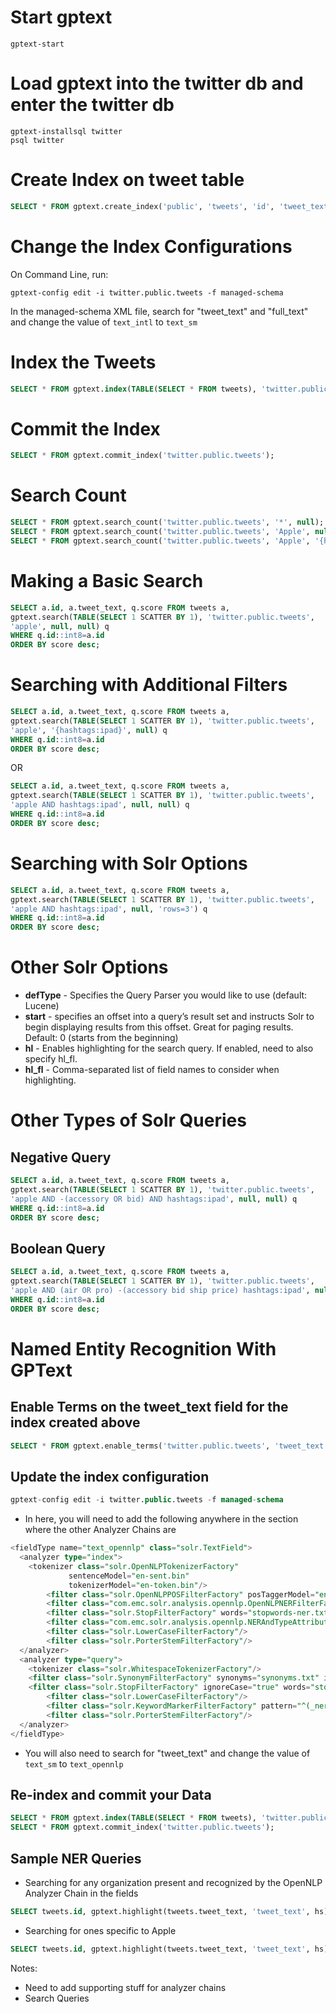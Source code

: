 # Start gptext
```
gptext-start
```
# Load gptext into the twitter db and enter the twitter db
```
gptext-installsql twitter
psql twitter
```

# Create Index on tweet table
```sql
SELECT * FROM gptext.create_index('public', 'tweets', 'id', 'tweet_text');
```

# Change the Index Configurations
On Command Line, run:
```
gptext-config edit -i twitter.public.tweets -f managed-schema
```

In the managed-schema XML file, search for "tweet_text" and "full_text" and change the value of `text_intl` to `text_sm`

# Index the Tweets
```sql
SELECT * FROM gptext.index(TABLE(SELECT * FROM tweets), 'twitter.public.tweets');
```

# Commit the Index
```sql
SELECT * FROM gptext.commit_index('twitter.public.tweets');
```

# Search Count
```sql
SELECT * FROM gptext.search_count('twitter.public.tweets', '*', null);
SELECT * FROM gptext.search_count('twitter.public.tweets', 'Apple', null);
SELECT * FROM gptext.search_count('twitter.public.tweets', 'Apple', '{hashtags:ipad}');
```

# Making a Basic Search
```sql
SELECT a.id, a.tweet_text, q.score FROM tweets a, 
gptext.search(TABLE(SELECT 1 SCATTER BY 1), 'twitter.public.tweets', 
'apple', null, null) q 
WHERE q.id::int8=a.id 
ORDER BY score desc;
```

# Searching with Additional Filters
```sql
SELECT a.id, a.tweet_text, q.score FROM tweets a, 
gptext.search(TABLE(SELECT 1 SCATTER BY 1), 'twitter.public.tweets', 
'apple', '{hashtags:ipad}', null) q 
WHERE q.id::int8=a.id 
ORDER BY score desc;
```
OR 

```sql
SELECT a.id, a.tweet_text, q.score FROM tweets a, 
gptext.search(TABLE(SELECT 1 SCATTER BY 1), 'twitter.public.tweets', 
'apple AND hashtags:ipad', null, null) q 
WHERE q.id::int8=a.id 
ORDER BY score desc;
```

# Searching with Solr Options
```sql
SELECT a.id, a.tweet_text, q.score FROM tweets a, 
gptext.search(TABLE(SELECT 1 SCATTER BY 1), 'twitter.public.tweets', 
'apple AND hashtags:ipad', null, 'rows=3') q
WHERE q.id::int8=a.id 
ORDER BY score desc;
```

# Other Solr Options
* **defType** - Specifies the Query Parser you would like to use (default: Lucene)
* **start** - specifies an offset into a query’s result set and instructs Solr to begin displaying results from this offset. Great for paging results. Default: 0 (starts from the beginning)
* **hl** - Enables highlighting for the search query. If enabled, need to also specify hl_fl.
* **hl_fl** - Comma-separated list of field names to consider when highlighting.

# Other Types of Solr Queries
## Negative Query
```sql
SELECT a.id, a.tweet_text, q.score FROM tweets a, 
gptext.search(TABLE(SELECT 1 SCATTER BY 1), 'twitter.public.tweets', 
'apple AND -(accessory OR bid) AND hashtags:ipad', null, null) q 
WHERE q.id::int8=a.id 
ORDER BY score desc;
```

## Boolean Query
```sql
SELECT a.id, a.tweet_text, q.score FROM tweets a, 
gptext.search(TABLE(SELECT 1 SCATTER BY 1), 'twitter.public.tweets', 
'apple AND (air OR pro) -(accessory bid ship price) hashtags:ipad', null, null) q 
WHERE q.id::int8=a.id 
ORDER BY score desc;
```

# Named Entity Recognition With GPText
## Enable Terms on the tweet_text field for the index created above
```sql
SELECT * FROM gptext.enable_terms('twitter.public.tweets', 'tweet_text');
```

## Update the index configuration
```sql
gptext-config edit -i twitter.public.tweets -f managed-schema
```

* In here, you will need to add the following anywhere in the section where the other Analyzer Chains are
```sql
<fieldType name="text_opennlp" class="solr.TextField">
  <analyzer type="index">
    <tokenizer class="solr.OpenNLPTokenizerFactory"
             sentenceModel="en-sent.bin"
             tokenizerModel="en-token.bin"/>
        <filter class="solr.OpenNLPPOSFilterFactory" posTaggerModel="en-pos-maxent.bin"/>
        <filter class="com.emc.solr.analysis.opennlp.OpenNLPNERFilterFactory" nerTaggerModels="en-ner-person.bin,en-ner-organization.bin,en-ner-time.bin"/>
        <filter class="solr.StopFilterFactory" words="stopwords-ner.txt" ignoreCase="true"/>
        <filter class="com.emc.solr.analysis.opennlp.NERAndTypeAttributeAsSynonymFilterFactory" extractType="true" typePrefix="_pos_"/>
        <filter class="solr.LowerCaseFilterFactory"/>
        <filter class="solr.PorterStemFilterFactory"/>
  </analyzer>
  <analyzer type="query">
    <tokenizer class="solr.WhitespaceTokenizerFactory"/>
    <filter class="solr.SynonymFilterFactory" synonyms="synonyms.txt" ignoreCase="true" expand="true"/>
    <filter class="solr.StopFilterFactory" ignoreCase="true" words="stopwords.txt"/>
        <filter class="solr.LowerCaseFilterFactory"/>
        <filter class="solr.KeywordMarkerFilterFactory" pattern="^(_ner_|_pos_).+$" />
        <filter class="solr.PorterStemFilterFactory"/>
  </analyzer>
</fieldType>
```

* You will also need to search for "tweet_text" and change the value of `text_sm` to `text_opennlp`

## Re-index and commit your Data
```sql
SELECT * FROM gptext.index(TABLE(SELECT * FROM tweets), 'twitter.public.tweets');
SELECT * FROM gptext.commit_index('twitter.public.tweets');
```

## Sample NER Queries

* Searching for any organization present and recognized by the OpenNLP Analyzer Chain in the fields
```sql
SELECT tweets.id, gptext.highlight(tweets.tweet_text, 'tweet_text', hs) AS tweet_text, s.score FROM tweets, gptext.search(table(select 1 scatter by 1), 'twitter.public.tweets', '{!gptextqp} _ner_organization', null, 'hl=true&hl.fl=tweet_text&rows=10&sort=score desc') s WHERE tweets.id = s.id::int8 ORDER BY s.score desc;
```

* Searching for ones specific to Apple
```sql
SELECT tweets.id, gptext.highlight(tweets.tweet_text, 'tweet_text', hs) AS tweet_text, s.score FROM tweets, gptext.search(table(select 1 scatter by 1), 'twitter.public.tweets', '{!gptextqp} _ner_organization AND apple', null, 'hl=true&hl.fl=tweet_text&rows=10&sort=score desc') s WHERE tweets.id = s.id::int8 ORDER BY s.score desc;
```

Notes:
- Need to add supporting stuff for analyzer chains
- Search Queries
